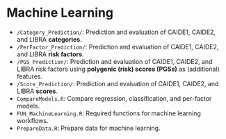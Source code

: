 # Machine Learning
* `/Category_Prediction/`: Prediction and evaluation of CAIDE1, CAIDE2, and LIBRA **categories**.
* `/PerFactor_Prediction/`: Prediction and evaluation of CAIDE1, CAIDE2, and LIBRA **risk factors**.
* `/PGS_Prediction/`: Prediction and evaluation of CAIDE1, CAIDE2, and LIBRA risk factors using **polygenic (risk) scores (PGSs)** as (additional) features.
* `/Score_Prediction/`: Prediction and evaluation of CAIDE1, CAIDE2, and LIBRA **scores**.
* `CompareModels.R`: Compare regression, classification, and per-factor models.
* `FUN_MachineLearning.R`: Required functions for machine learning workflows.
* `PrepareData.R`: Prepare data for machine learning.

